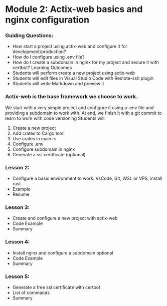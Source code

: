 
# Module 2: Actix-web basics and nginx configuration

### Guiding Questions:
- How start a project using actix-web and configure it for development/production?
- How do I configure using .env file?
- How do I create a subdomain in nginx for my project and secure it with certbot?
Learning Outcomes
- Students will perform create a new project using actix-web
- Students will edit files in Visual Studio Code with Remote-ssh plugin
- Students will write Markdown and preview it

### Actix-web is the base framework we choose to work.
We start with a very simple project and configure it using a .env file and providing a subdomain
to work with.
At end, we finish it with a git commit to learn to work with code versioning
Students will:
1. Create a new project
2. Add crates to Cargo.toml
3. Use crates in main.rs
4. Configure .env
5. Configure subdomain in nginx
6. Generate a ssl certificate (optional)

### Lesson 2:
- Configure a basic environment to work: VsCode, Git, WSL or VPS, install rust
- Example
- Resume

### Lesson 3:
- Create and configure a new project with actix-web
- Code Example
- Summary

### Lesson 4:
- Install nginx and configure a subdomain optional
- Code Example
- Summary

### Lesson 5:
- Generate a free ssl certificate with certbot
- List of commands
- Summary